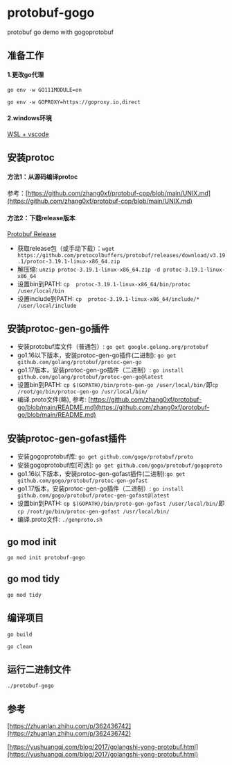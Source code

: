 # protobuf-gogo
protobuf go demo with gogoprotobuf

## 准备工作

#### 1.更改go代理

`go env -w GO111MODULE=on`

`go env -w GOPROXY=https://goproxy.io,direct`

#### 2.windows环境

[WSL + vscode](https://github.com/zhang0xf/md/blob/main/WSL/WSL.md)

## 安装protoc

#### 方法1：从源码编译protoc

参考：[https://github.com/zhang0xf/protobuf-cpp/blob/main/UNIX.md](https://github.com/zhang0xf/protobuf-cpp/blob/main/UNIX.md)

#### 方法2：下载release版本

[Protobuf Release](https://github.com/protocolbuffers/protobuf/releases/tag/v3.19.1)

* 获取release包（或手动下载）：`wget https://github.com/protocolbuffers/protobuf/releases/download/v3.19.1/protoc-3.19.1-linux-x86_64.zip`
* 解压缩: `unzip protoc-3.19.1-linux-x86_64.zip -d protoc-3.19.1-linux-x86_64`
* 设置bin到PATH: `cp  protoc-3.19.1-linux-x86_64/bin/protoc /user/local/bin`
* 设置include到PATH: `cp  protoc-3.19.1-linux-x86_64/include/* /user/local/include`

## 安装protoc-gen-go插件

* 安装protobuf库文件（普通包）: `go get google.golang.org/protobuf`
* go1.16以下版本，安装protoc-gen-go插件(二进制): `go get github.com/golang/protobuf/protoc-gen-go`
* go1.17版本，安装protoc-gen-go插件（二进制）: `go install github.com/golang/protobuf/protoc-gen-go@latest`
* 设置bin到PATH: `cp $(GOPATH)/bin/proto-gen-go /user/local/bin/`即`cp /root/go/bin/protoc-gen-go /usr/local/bin/`
* 编译.proto文件(略), 参考: [https://github.com/zhang0xf/protobuf-go/blob/main/README.md](https://github.com/zhang0xf/protobuf-go/blob/main/README.md)

## 安装protoc-gen-gofast插件

* 安装gogoprotobuf库: `go get github.com/gogo/protobuf/proto`
* 安装gogoprotobuf库[可选]: `go get github.com/gogo/protobuf/gogoproto`
* go1.16以下版本，安装protoc-gen-gofast插件(二进制):`go get github.com/gogo/protobuf/protoc-gen-gofast`
*  go1.17版本，安装protoc-gen-go插件（二进制）: `go install github.com/gogo/protobuf/protoc-gen-gofast@latest`
* 设置bin到PATH: `cp $(GOPATH)/bin/proto-gen-gofast /user/local/bin/`即`cp /root/go/bin/protoc-gen-gofast /usr/local/bin/`
* 编译.proto文件: `./genproto.sh`

## go mod init

`go mod init protobuf-gogo`

## go mod tidy

`go mod tidy`

## 编译项目

`go build`

`go clean`

## 运行二进制文件

`./protobuf-gogo`

## 参考

[https://zhuanlan.zhihu.com/p/362436742](https://zhuanlan.zhihu.com/p/362436742)

[https://yushuangqi.com/blog/2017/golangshi-yong-protobuf.html](https://yushuangqi.com/blog/2017/golangshi-yong-protobuf.html)

